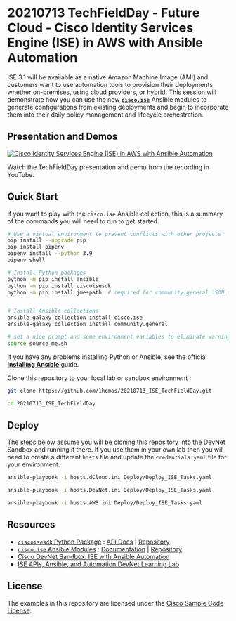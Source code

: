 # 20210713 TechFieldDay - Future Cloud - Cisco Identity Services Engine (ISE) in AWS with Ansible Automation

ISE 3.1 will be available as a native Amazon Machine Image (AMI) and customers want to use automation tools to provision their deployments whether on-premises, using cloud providers, or hybrid. This session will demonstrate how you can use the new **[`cisco.ise`](https://ciscoise.github.io/ansible-ise/main/html/plugins/index.html)** Ansible modules to generate configurations from existing deployments and begin to incorporate them into their daily policy management and lifecycle orchestration.

## Presentation and Demos

[![Cisco Identity Services Engine (ISE) in AWS with Ansible Automation](https://img.youtube.com/vi/H1TQnNT2Rkk/0.jpg)](https://www.youtube.com/watch?v=H1TQnNT2Rkk "Cisco Identity Services Engine (ISE) in AWS with Ansible Automation")

Watch the TechFieldDay presentation and demo from the recording in YouTube.

## Quick Start

If you want to play with the `cisco.ise` Ansible collection, this is a summary of the commands you will need to run to get started.

```bash
# Use a virtual environment to prevent conflicts with other projects
pip install --upgrade pip
pip install pipenv
pipenv install --python 3.9
pipenv shell

# Install Python packages
python -m pip install ansible
python -m pip install ciscoisesdk
python -m pip install jmespath  # required for community.general JSON queries


# Install Ansible collections
ansible-galaxy collection install cisco.ise
ansible-galaxy collection install community.general

# set a nice prompt and some environment variables to eliminate warnings
source source_me.sh
```

If you have any problems installing Python or Ansible, see the official **[Installing Ansible](https://docs.ansible.com/ansible/latest/installation_guide/intro_installation.html)** guide.


Clone this repository to your local lab or sandbox environment :  

```bash
git clone https://github.com/1homas/20210713_ISE_TechFieldDay.git

cd 20210713_ISE_TechFieldDay
```



## Deploy

The steps below assume you will be cloning this repository into the DevNet Sandbox and running it there. If you use them in your own lab then you will need to create a different `hosts` file and update the `credentials.yaml` file for your environment.

```bash
ansible-playbook -i hosts.dCloud.ini Deploy/Deploy_ISE_Tasks.yaml 

ansible-playbook -i hosts.DevNet.ini Deploy/Deploy_ISE_Tasks.yaml 

ansible-playbook -i hosts.AWS.ini Deploy/Deploy_ISE_Tasks.yaml
```



## Resources

- [`ciscoisesdk` Python Package](https://pypi.org/project/ciscoisesdk/) : [API Docs](https://ciscoisesdk.readthedocs.io/en/latest/api/api.html) | [Repository](https://github.com/CiscoISE/ciscoisesdk)
- [`cisco.ise` Ansible Modules](https://galaxy.ansible.com/cisco/ise) : [Documentation](https://ciscoise.github.io/ansible-ise/main/html/plugins/index.html) | [Repository](https://github.com/CiscoISE/ansible-ise)
- [Cisco DevNet Sandbox: ISE with Ansible Automation](https://devnetsandbox.cisco.com/RM/Diagram/Index/ad4bb2ae-bb67-4d93-9f0d-2a6a04792e2e?diagramType=Topology)
- [ISE APIs, Ansible, and Automation DevNet Learning Lab](https://developer.cisco.com/learning/modules/ise-automation)


## License

The examples in this repository are licensed under the [Cisco Sample Code License](https://developer.cisco.com/site/license/cisco-sample-code-license/).


